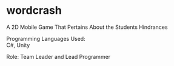 # wordcrash
A 2D Mobile Game That Pertains About the Students Hindrances

Programming Languages Used:<br>
C#, Unity

Role: Team Leader and Lead Programmer
